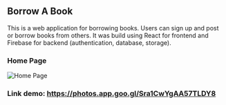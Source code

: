 ## Borrow A Book
This is a web application for borrowing books. Users can sign up and post or borrow books from others. It was build using React for frontend and Firebase for backend (authentication, database, storage).
### Home Page
![Home Page](https://github.com/ralucarogoza/BorrowABook/assets/92272145/fa7870db-5fed-4cc0-ae3d-9d6ad796592b)

### Link demo: https://photos.app.goo.gl/Sra1CwYgAA57TLDY8
